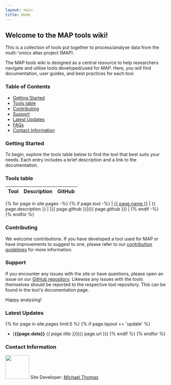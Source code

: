 ```yaml
---
layout: main
title: Home
---
```


## Welcome to the MAP tools wiki!

This is a collection of tools put together to process/analyse data from the multi-'omics atlas project (MAP).

The MAP tools wiki is designed as a central resource to help researchers navigate and utilise tools developed/used for MAP. Here, you will find documentation, user guides, and best practices for each tool.

### Table of Contents
- [Getting Started](#getting-started)
- [Tools table](#tools-table)
- [Contributing](#contributing)
- [Support](#support)
- [Latest Updates](#latest-updates)
- [FAQs](#faqs)
- [Contact Information](#contact-information)

### Getting Started

To begin, explore the tools table below to find the tool that best suits your needs. Each entry includes a brief description and a link to the documentation.

### Tools table

| Tool | Description | GitHub |
|------|-------------|------|
{% for page in site.pages -%}
{% if page.tool -%}
| [{{ page.name }}]({{page.url}}) | {{ page.description }} | [{{ page.github }}]({{ page.github }}) |
{% endif -%}
{% endfor %}

### Contributing

We welcome contributions. If you have developed a tool used for MAP or have improvements to suggest to one, please refer to our [contribution guidelines](contributing.md) for more information.

### Support

If you encounter any issues with the site or have questions, please open an issue on our [GitHub repository](https://github.com/MAP-AD/map-ad.github.io). Likewise any issues with the tools themselves should be reported to the respective tool repository. This can be found in the tool's documentation page.

Happy analysing!

### Latest Updates

{% for page in site.pages limit:5 %}
{% if page.layout == 'update' %}
- [**{{page.date}}** *{{ page.title }}*]({{ page.url }})
{% endif %}
{% endfor %}

### Contact Information

<img class=inline_image src="/assets/img/Michael.png" width=75px /> Site Developer: [Michael Thomas](mailto:michael.thomas21@imperial.ac.uk)